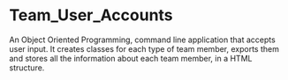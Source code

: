 # Team_User_Accounts
An Object Oriented Programming, command line application that accepts user input. It creates classes for each type of team member, exports them and stores all the information about each team member, in a HTML structure.
